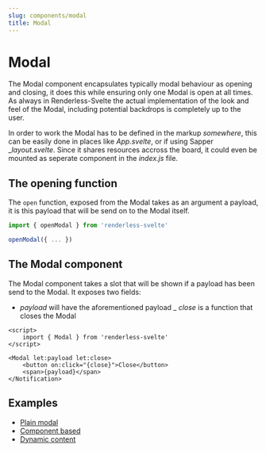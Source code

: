 ```yaml
---
slug: components/modal
title: Modal
---
```


# Modal

The Modal component encapsulates typically modal behaviour as opening and closing, it does this while ensuring only one Modal is open at all times. As always in Renderless-Svelte the actual implementation of the look and feel of the Modal, including potential backdrops is completely up to the user.

In order to work the Modal has to be defined in the markup _somewhere_, this can be easily done in places like _App.svelte_, or if using Sapper __layout.svelte_.  Since it shares resources accross the board, it could even be mounted as seperate component in the _index.js_ file.

## The opening function

The `open` function, exposed from the Modal takes as an argument a payload, it is this payload that will be send on to the Modal itself.

```js
import { openModal } from 'renderless-svelte'

openModal({ ... })
```

## The Modal component

The Modal component takes a slot that will be shown if a payload has been send to the Modal.  It exposes two fields:

- _payload_ will have the aforementioned payload
_ _close_ is a function that closes the Modal

```svelte
<script>
    import { Modal } from 'renderless-svelte'
</script>

<Modal let:payload let:close>
    <button on:click="{close}">Close</button>
    <span>{payload}</span>
</Notification>
```

## Examples

* [Plain modal](http://www.renderless-svelte.dev/components/modal/example-plain)
* [Component based](http://www.renderless-svelte.dev/components/modal/example-component)
* [Dynamic content](http://www.renderless-svelte.dev/components/modal/example-dynamic)
